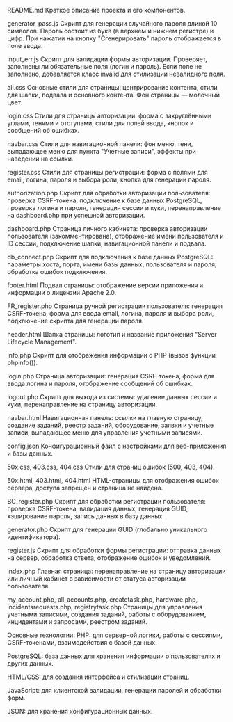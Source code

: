 README.md
Краткое описание проекта и его компонентов.

generator_pass.js
Скрипт для генерации случайного пароля длиной 10 символов. Пароль состоит из букв (в верхнем и нижнем регистре) и цифр. При нажатии на кнопку "Сгенерировать" пароль отображается в поле ввода.

input_err.js
Скрипт для валидации формы авторизации. Проверяет, заполнены ли обязательные поля (логин и пароль). Если поле не заполнено, добавляется класс invalid для стилизации невалидного поля.

all.css
Основные стили для страницы: центрирование контента, стили для шапки, подвала и основного контента. Фон страницы — молочный цвет.

login.css
Стили для страницы авторизации: форма с закруглёнными углами, тенями и отступами, стили для полей ввода, кнопок и сообщений об ошибках.

navbar.css
Стили для навигационной панели: фон меню, тени, выпадающее меню для пункта "Учетные записи", эффекты при наведении на ссылки.

register.css
Стили для страницы регистрации: форма с полями для email, логина, пароля и выбора роли, кнопка для генерации пароля.

authorization.php
Скрипт для обработки авторизации пользователя: проверка CSRF-токена, подключение к базе данных PostgreSQL, проверка логина и пароля, генерация сессии и куки, перенаправление на dashboard.php при успешной авторизации.

dashboard.php
Страница личного кабинета: проверка авторизации пользователя (закомментирована), отображение имени пользователя и ID сессии, подключение шапки, навигационной панели и подвала.

db_connect.php
Скрипт для подключения к базе данных PostgreSQL: параметры хоста, порта, имени базы данных, пользователя и пароля, обработка ошибок подключения.

footer.html
Подвал страницы: отображение версии приложения и информации о лицензии Apache 2.0.

FR_register.php
Страница ручной регистрации пользователя: генерация CSRF-токена, форма для ввода email, логина, пароля и выбора роли, подключение скрипта для генерации пароля.

header.html
Шапка страницы: логотип и название приложения "Server Lifecycle Management".

info.php
Скрипт для отображения информации о PHP (вызов функции phpinfo()).

login.php
Страница авторизации: генерация CSRF-токена, форма для ввода логина и пароля, отображение сообщений об ошибках.

logout.php
Скрипт для выхода из системы: удаление данных сессии и куки, перенаправление на страницу авторизации.

navbar.html
Навигационная панель: ссылки на главную страницу, создание заданий, реестр заданий, оборудование, заявки и учетные записи, выпадающее меню для управления учетными записями.

config.json
Конфигурационный файл с настройками для веб-приложения и базы данных.

50x.css, 403.css, 404.css
Стили для страниц ошибок (500, 403, 404).

50x.html, 403.html, 404.html
HTML-страницы для отображения ошибок сервера, доступа запрещён и страница не найдена.

BC_register.php
Скрипт для обработки регистрации пользователя: проверка CSRF-токена, валидация данных, генерация GUID, хэширование пароля, запись данных в базу данных.

generator.php
Скрипт для генерации GUID (глобально уникального идентификатора).

register.js
Скрипт для обработки формы регистрации: отправка данных на сервер, обработка ответа, отображение ошибок и уведомлений.

index.php
Главная страница: перенаправление на страницу авторизации или личный кабинет в зависимости от статуса авторизации пользователя.

my_account.php, all_accounts.php, createtask.php, hardware.php, incidentsrequests.php, registrytask.php
Страницы для управления учетными записями, создания заданий, работы с оборудованием, инцидентами и запросами, реестром заданий.

Основные технологии:
PHP: для серверной логики, работы с сессиями, CSRF-токенами, взаимодействия с базой данных.

PostgreSQL: база данных для хранения информации о пользователях и других данных.

HTML/CSS: для создания интерфейса и стилизации страниц.

JavaScript: для клиентской валидации, генерации паролей и обработки форм.

JSON: для хранения конфигурационных данных.